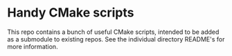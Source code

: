 Handy CMake scripts
===================
This repo contains a bunch of useful CMake scripts, intended to be added as a
submodule to existing repos. See the individual directory README's for more
information.

